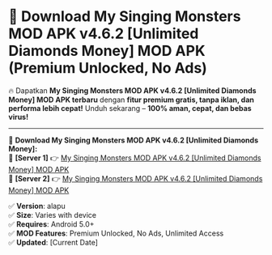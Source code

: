 # 🚀 Download My Singing Monsters MOD APK v4.6.2 [Unlimited Diamonds Money] MOD APK (Premium Unlocked, No Ads)  

🔥 Dapatkan **My Singing Monsters MOD APK v4.6.2 [Unlimited Diamonds Money] MOD APK terbaru** dengan **fitur premium gratis, tanpa iklan, dan performa lebih cepat!** Unduh sekarang – **100% aman, cepat, dan bebas virus!**  

---


🔽 **Download My Singing Monsters MOD APK v4.6.2 [Unlimited Diamonds Money]:**  
🔹 **[Server 1]** 👉 [My Singing Monsters MOD APK v4.6.2 [Unlimited Diamonds Money] MOD APK](https://apkcomod.com?title=My_Singing_Monsters_MOD_APK_v4.6.2_[Unlimited_Diamonds_Money])  
🔹 **[Server 2]** 👉 [My Singing Monsters MOD APK v4.6.2 [Unlimited Diamonds Money] MOD APK](https://apkcomod.com?title=My_Singing_Monsters_MOD_APK_v4.6.2_[Unlimited_Diamonds_Money])  


✅ **Version**: alapu  
✅ **Size**: Varies with device  
✅ **Requires**: Android 5.0+  
✅ **MOD Features**: Premium Unlocked, No Ads, Unlimited Access  
✅ **Updated**: [Current Date]  